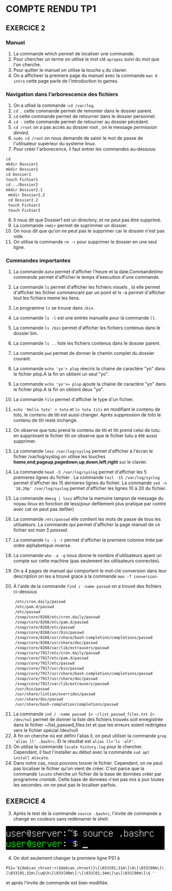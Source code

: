 # COMPTE RENDU  TP1

##  EXERCICE 2

### Manuel 

1. La commande which permet   de localiser une commande.
2. Pour chercher un terme on utilise le mot clé  `apropos` suivi du mot que l'on cherche.
3. Pour quitter le manuel on utilise la touche `q` du clavier.
4. On a afficheer la premiere page du manuel avec la commande `man 6 intro` cette  page parle de l'introduction to games.


### Navigation dans l’arborescence des fichiers 

1. On a utlisé la commande :`cd /var/log`.
2. `cd .`  cette commande permet de remonter dans le dossier parent.
3. `cd` cette commande permet de retourner dans le dossier personnel.
4. `cd -` cette commande permet de retourner  au dossier pécédent.
5. `cd /root` on a pas accès au dossier  root , on le message *permission denied*. 
6. `sudo cd /root`  on nous demande de saisir le mot de passe de  l'utilisateur supérieur du systeme linux.
7. Pour créer l'arborecence, il faut entrer les commandes au-dessous:
```linux
cd
mkdir Dossier1
mkdir Dossier2
cd Dossier1
touch Fichier1
cd ../Dossier2
mkdir Dossier2.1
 mkdir Dossier2.2
 cd Dossier2.2
 touch Fichier2 
 touch Fichier3
```
8. Il nous dit que Dossier1 est un directory, et ne peut pas être supprimé.
9. La commande `rmdir` permet de suprimmer un dossier.
10. On nous dit que qu'on ne peut pas le supprimer car le dossier n'est pas vide.
11. On utilise la commande `rm -r` pour supprimer le dossier en une seul ligne.



### Commandes importantes 
1. La commande `date` permet d'afficher l'heure  et la date.Commande*time commande* permet d'afficher le temps d'execution d'une commande.
2. La commande `ls` permet d'afficher les fichiers visuels  , *la* elle permet d'afficher les fichier commencant par un point  et ls -a permet d'afficher tout les fichiers meme les liens.
3. Le programme `ls` se trouve dans `/bin`.
4. La commande  `ls -l` est une entrée manuelle  pour la commande `ll`.
5. La commande `ls /bin` permet d'afficher les fichiers contenus dans le dossier bin.
6. La commande `ls ..` liste les fichiers contenus dans le dossier parent.
7. La commande `pwd` permet  de donner le chemin complet du dossier courant.
8. La commande `echo 'yo'> plop` réecris la chaine de caractère "yo" dans le fichier plop.A la fin on obtient un seul "yo".
9. La commande `echo 'yo'>> plop` ajoute  la chaine de caractère "yo" dans le fichier plop.A la fin on obtient deux "yo".
10. La commande `file` permet d'afficher le type d'un fichier.
11. `echo 'Hello toto' > toto` et `ln toto titi` en modifiant le contenu de toto, le contenu de titi est aussi changer. Après suppression de toto le contenu de titi reste inchangé.
12. On observe que tutu prend le contenu de titi et titi prend celui de tutu. en supprimant le fichier titi on observe que le fichier tutu a été aussi supprimer.

13. La commande `less /var/log/syslog` permet d'afficher à l'écran le fichier /var/log/syslog.on utilise les touches **home**,**end**,**pageup**,**pagedown**,**up**,**down**,**left**,**right** sur le clavier.

14. La commande `head -5 /var/log/syslog` permet d'afficher les 5 premieres lignes du fichier .
    La commande `tail -15 /var/log/syslog` permet d'afficher les 15 dernieres lignes  du fichier.
    La commande `sed -n '10,20p' /var/log/syslog` permet d'afficher les lignes 10 à 20 du fichier.
15. La commande  `dmesg | less` affiche  la memoire  tampon de message du noyau linux en fonction de less(pour defilement plus pratique par contre avec cat on peut pas defiler)

16. La commande `/etc/passwd` elle  contient  les mots de passe de tous les utlisateurs. La commande qui permet d'afficher la page manuel de ce fichier est *man 5 passwd*.

17. La commande `ls -1 -r` permet d'afficher  la premiere colonne triée par ordre alphabetique inverse.

18. La  commande `who -a -q`  nous donne le nombre d'utilisateurs ayant un compte sur cette machine (pas seulement les utilisateurs connectés).

19. On a 4 pages de manuel  qui comportent le mot-clé conversion dans leur description on les a trouvé grace à la commande `man -f conversion`.

20. À l'aide  de  la commande `find / -name passwd` on a trouvé des fichiers ci-dessous 
```linux
	/etc/cron.daily/passwd 
	/etc/pam.d/passwd
	/etc/passwd 
	/snap/core/8268/etc/cron.daily/passwd
	/snap/core/8268/etc/pam.d/passwd
	/snap/core/8268/etc/passwd
	/snap/core/8268/usr/bin/passwd
	/snap/core/8268/usr/share/bash-completion/completions/passwd
	/snap/core/8268/usr/share/doc/passwd
	/snap/core/8268/var/lib/extrausers/passwd
	/snap/core/7917/etc/cron.daily/passwd
	/snap/core/7917/etc/pam.d/passwd
	/snap/core/7917/etc/passwd 
	/snap/core/7917/usr/bin/passwd
	/snap/core/7917/usr/share/bash-completion/completions/passwd
	/snap/core/7917/usr/share/doc/passwd
	/snap/core/7917/var/lib/extrausers/passwd
	/usr/bin/passwd
	/usr/share/lintian/overrides/passwd
	/usr/share/doc/passwd 
	/usr/share/bash-completion/completions/passwd  
```

21. La commande `ind / -name passwd 1> ~/list_passwd_files.txt 2> /dev/nul` permet  de  donner  la liste des fichiers trouvés soit enregistrée dans le fichier ~/list_passwd_files.txt et que les erreurs soient redirigées vers le fichier spécial /dev/null 
22. À fin on cherche où est défini l'alias ll, on peut utiliser la commande `grep 'alias ll' .bashrc`. Et le résultat est `alias ll='ls -alF'`.
23. On utilise la commande `locate history.log` pour le chercher. Cependant, il faut l'installer au début avec  la commande `sud apt install mlocate`.
24. Dans notre cas, nous pouvons touver le fichier. Cependant, on ne peut pas localiser le fichier qu'on vient de créer. C'est parce que la commande `locate` cherche un fichier de la base de données créer par programme *crontab*.  Cette  base  de données n'est pas mis à jour toutes les secondes. on ne peut pas le localiser parfois.
	

##  EXERCICE 4

3. Après le test de la commande `source .bashrc`, l'invite de commande a changé en couleurs sans redémarrer le shell:

![changer couleur](/images/changer_couleur.png)	
	

4.  On doit seulement changer la premiere ligne  PS1 à	
```shell
PS1='${debian_chroot:+($debian_chroot)}\[\033[01;31m\]\A\[\033[00m\]\[\033[01;32m\]\u@\h\[\033[00m\]:\[\033[01;34m\]\w\[\033[00m\]\$ '
```
et après l'invite de commande est bien modifiée.


